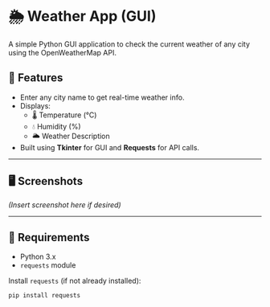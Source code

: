 # 🌦️ Weather App (GUI)

A simple Python GUI application to check the current weather of any city using the OpenWeatherMap API.

## 📌 Features

- Enter any city name to get real-time weather info.
- Displays:
  - 🌡️ Temperature (°C)
  - 💧 Humidity (%)
  - 🌥️ Weather Description
- Built using **Tkinter** for GUI and **Requests** for API calls.

---

## 🖥️ Screenshots

*(Insert screenshot here if desired)*

---

## 🔧 Requirements

- Python 3.x
- `requests` module

Install `requests` (if not already installed):

```bash
pip install requests
